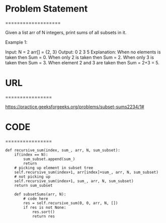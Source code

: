 

# Problem Statement
===================

Given a list arr of N integers, print sums of all subsets in it.

Example 1:

Input:
N = 2
arr[] = {2, 3}
Output:
0 2 3 5
Explanation:
When no elements is taken then Sum = 0.
When only 2 is taken then Sum = 2.
When only 3 is taken then Sum = 3.
When element 2 and 3 are taken then 
Sum = 2+3 = 5.

# URL
================

https://practice.geeksforgeeks.org/problems/subset-sums2234/1#


# CODE
================
```
def recursive_sum(index, sum_, arr, N, sum_subset):
    if(index == N):
        sum_subset.append(sum_)
        return
    # picking up element in subset tree
    self.recursive_sum(index+1, arr[index]+sum_, arr, N, sum_subset)
    # not picking up
    self.recursive_sum(index+1, sum_, arr, N, sum_subset)
    return sum_subset
        
	def subsetSums(arr, N):
        # code here
        res = self.recursive_sum(0, 0, arr, N, [])
        if res is not None:
            res.sort()
            return res

```